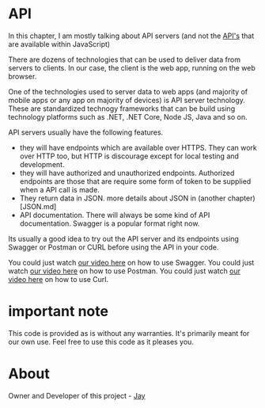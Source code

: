# API

In this chapter, I am mostly talking about API servers (and not the [API's](https://developer.mozilla.org/en-US/docs/Web/API) that are available within JavaScript)

There are dozens of technologies that can be used to deliver data from servers to clients. In our case, the client is the web app, running on the web browser. 

One of the technologies used to server data to web apps (and majority of mobile apps or any app on majority of devices) is API server technology. These are standardized technogy frameworks that can be build using technology platforms such as .NET, .NET Core, Node JS, Java and so on.

API servers usually have the following features. 

* they will have endpoints which are available over HTTPS. They can work over HTTP too, but HTTP is discourage except for local testing and development.
* they will have authorized and unauthorized endpoints. Authorized endpoints are those that are require some form of token to be supplied when a API call is made. 
* They return data in JSON. more details about JSON in (another chapter)[JSON.md]
* API documentation. There will always be some kind of API documentation. Swagger is a popular format right now. 

Its usually a good idea to try out the API server and its endpoints using Swagger or Postman or CURL before using the API in your code.

You could just watch [our video here]() on how to use Swagger.
You could just watch [our video here]() on how to use Postman.
You could just watch [our video here]() on how to use Curl.

# important note 

This code is provided as is without any warranties. It's primarily meant for our own use. Feel free to use this code as it pleases you.

# About

Owner and Developer of this project - [Jay](http://thechalakas.com)